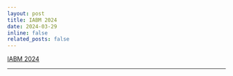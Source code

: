 ```yaml
---
layout: post
title: IABM 2024
date: 2024-03-29
inline: false
related_posts: false
---
```


[IABM 2024](https://iabm2024.sciencesconf.org/)

***